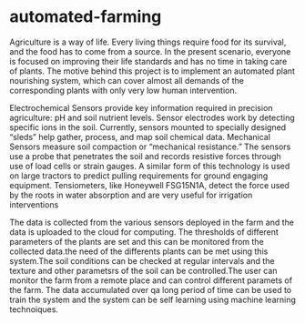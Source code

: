# automated-farming
Agriculture is a way of life. 
Every living things require food for its survival, and the food has to come from a source. 
In the present scenario, everyone is focused on improving their life standards and has no time in taking care of plants. The motive behind this project is to implement an automated plant nourishing system, which can cover almost all demands of the corresponding plants with only very low human intervention.

Electrochemical Sensors provide key information required in precision agriculture: pH and soil nutrient levels. Sensor electrodes work by detecting specific ions in the soil. Currently, sensors mounted to specially designed “sleds” help gather, process, and map soil chemical data.
Mechanical Sensors measure soil compaction or “mechanical resistance.” The sensors use a probe that penetrates the soil and records resistive forces through use of load cells or strain gauges. A similar form of this technology is used on large tractors to predict pulling requirements for ground engaging equipment. Tensiometers, like Honeywell FSG15N1A, detect the force used by the roots in water absorption and are very useful for irrigation interventions

The data is collected from the various sensors deployed in the farm and the data is uploaded to the cloud for computing. The thresholds of different parameters of the plants are set and this can be monitored from the collected data.the need of the differents plants can be met using this system.The soil conditions can be checked at regular intervals and the texture and other parametsrs of the soil can be controlled.The user can monitor the farm from a remote place and can control different paramets of the farm. The data accumulated over qa long period of time can be used to train the system and the system can be self learning using machine learning technoiques.
